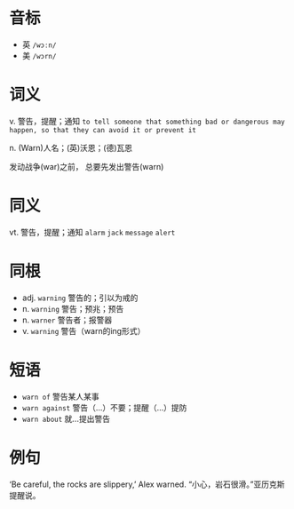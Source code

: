 # 音标

- 英 `/wɔːn/`
- 美 `/wɔrn/`

# 词义

v. 警告，提醒；通知
`to tell someone that something bad or dangerous may happen, so that they can avoid it or prevent it`

n. (Warn)人名；(英)沃恩；(德)瓦恩




发动战争(war)之前， 总要先发出警告(warn)

# 同义

vt. 警告，提醒；通知
`alarm` `jack` `message` `alert`

# 同根

- adj. `warning` 警告的；引以为戒的
- n. `warning` 警告；预兆；预告
- n. `warner` 警告者；报警器
- v. `warning` 警告（warn的ing形式）

# 短语

- `warn of` 警告某人某事
- `warn against` 警告（...）不要；提醒（...）提防
- `warn about` 就...提出警告

# 例句

‘Be careful, the rocks are slippery,’ Alex warned.
“小心，岩石很滑。”亚历克斯提醒说。


